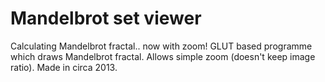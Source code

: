 # Mandelbrot set viewer

Calculating Mandelbrot fractal.. now with zoom!	GLUT based programme which draws Mandelbrot fractal. Allows simple zoom (doesn't keep image ratio). Made in circa 2013.
